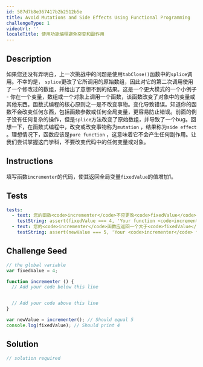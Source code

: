 ```yaml
---
id: 587d7b8e367417b2b2512b5e
title: Avoid Mutations and Side Effects Using Functional Programming
challengeType: 1
videoUrl: ''
localeTitle: 使用功能编程避免突变和副作用
---
```


## Description
<section id="description">如果您还没有弄明白，上一次挑战中的问题是使用<code>tabClose()</code>函数中的<code>splice</code>调用。不幸的是， <code>splice</code>更改了它所调用的原始数组，因此对它的第二次调用使用了一个修改过的数组，并给出了意想不到的结果。这是一个更大模式的一个小例子 - 你在一个变量，数组或一个对象上调用一个函数，该函数改变了对象中的变量或其他东西。函数式编程的核心原则之一是不改变事物。变化导致错误。知道你的函数不会改变任何东西，包括函数参数或任何全局变量，更容易防止错误。前面的例子没有任何复杂的操作，但是<code>splice</code>方法改变了原始数组，并导致了一个bug。回想一下，在函数式编程中，改变或改变事物称为<code>mutation</code> ，结果称为<code>side effect</code> 。理想情况下，函数应该是<code>pure function</code> ，这意味着它不会产生任何副作用。让我们尝试掌握这门学科，不要改变代码中的任何变量或对象。 </section>

## Instructions
<section id="instructions">填写函数<code>incrementer</code>的代码，使其返回全局变量<code>fixedValue</code>的值增加1。 </section>

## Tests
<section id='tests'>

```yml
tests:
  - text: 您的函数<code>incrementer</code>不应更改<code>fixedValue</code>的值。
    testString: assert(fixedValue === 4, 'Your function <code>incrementer</code> should not change the value of <code>fixedValue</code>.');
  - text: 您的<code>incrementer</code>函数应返回一个大于<code>fixedValue</code>值的值。
    testString: assert(newValue === 5, 'Your <code>incrementer</code> function should return a value that is one larger than the <code>fixedValue</code> value.');

```

</section>

## Challenge Seed
<section id='challengeSeed'>

<div id='js-seed'>

```js
// the global variable
var fixedValue = 4;

function incrementer () {
  // Add your code below this line


  // Add your code above this line
}

var newValue = incrementer(); // Should equal 5
console.log(fixedValue); // Should print 4

```

</div>



</section>

## Solution
<section id='solution'>

```js
// solution required
```
</section>

